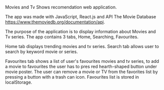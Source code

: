 Movies and Tv Shows recomendation web application.

The app was made with JavaScript, React.js and API The Movie Database https://www.themoviedb.org/documentation/api.

The purpose of the application is to display information about Movies and Tv series. The app contains 3 tabs, Home, Searching, Favourites.

Home tab displays trending movies and tv series. Search tab allows user to search by keyword movie or series.

Favourites tab shows a list of user's favourites movies and tv series, to add a movie to favourites the user has to pres red hearth-shaped button under movie poster.
The user can remove a movie or TV from the favorites list by pressing a button with a trash can icon.
Favourites list is stored in localStorage.
